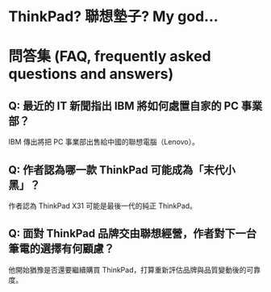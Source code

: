 # ThinkPad? 聯想墊子? My god...

# 問答集 (FAQ, frequently asked questions and answers)

## Q: 最近的 IT 新聞指出 IBM 將如何處置自家的 PC 事業部？
IBM 傳出將把 PC 事業部出售給中國的聯想電腦（Lenovo）。

## Q: 作者認為哪一款 ThinkPad 可能成為「末代小黑」？
作者認為 ThinkPad X31 可能是最後一代的純正 ThinkPad。

## Q: 面對 ThinkPad 品牌交由聯想經營，作者對下一台筆電的選擇有何顧慮？
他開始猶豫是否還要繼續購買 ThinkPad，打算重新評估品牌與品質變動後的可靠度。